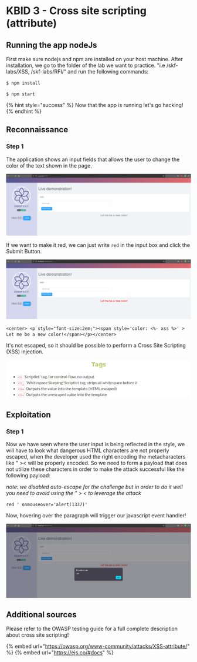 # KBID 3 - Cross site scripting \(attribute\)

## Running the app nodeJs

First make sure nodejs and npm are installed on your host machine.
After installation, we go to the folder of the lab we want to practice.
"i.e /skf-labs/XSS, /skf-labs/RFI/" and run the following commands:

```
$ npm install
```

```
$ npm start
```

{% hint style="success" %}
Now that the app is running let's go hacking!
{% endhint %}

## Reconnaissance

### Step 1

The application shows an input fields that allows the user to change the color of the text shown in the page.

![](../../.gitbook/assets/nodejs/XSS-attribute/1.png)

If we want to make it red, we can just write `red` in the input box and click the Submit Button.

![](../../.gitbook/assets/nodejs/XSS-attribute/2.png)

```markup
<center> <p style="font-size:2em;"><span style='color: <%- xss %>' > Let me be a new color!</span></p></center>
```

It's not escaped, so it should be possible to perform a Cross Site Scripting \(XSS\) injection.

![](../../.gitbook/assets/nodejs/XSS-attribute/6.png)

## Exploitation

### Step 1

Now we have seen where the user input is being reflected in the style, we will have to look what dangerous HTML characters are not properly escaped, when the developer used the right encoding the metacharacters like " >< will be properly encoded. So we need to form a payload that does not utilize these characters in order to make the attack successful like the following payload:

_note: we disabled auto-escape for the challenge but in order to do it well you need to avoid using the " > < to leverage the attack_

```text
red ' onmouseover='alert(1337)'
```

Now, hovering over the paragraph will trigger our javascript event handler!

![](../../.gitbook/assets/nodejs/XSS-attribute/3.png)

## Additional sources

Please refer to the OWASP testing guide for a full complete description about cross site scripting!

{% embed url="https://owasp.org/www-community/attacks/XSS-attribute/" %}
{% embed url="https://ejs.co/#docs" %}
